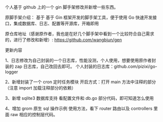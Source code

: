 个人基于 github 上的一个 gin 脚手架修改并新增一些东西。

原脚手架介绍：
基于 基于 Gin 框架开发的脚手架工具，便于使用 Go 快速开发接口，集成数据库、日志、配置等开源库，开箱即用

原仓库地址（感谢原作者，我也是在好几个脚手架中看到一个比较符合自己需求的，进行了修改和新增）:
https://github.com/wangbjun/gen

更新内容

1、日志修改为自己封装的一个日志库，性能没测，个人使用，想要使用原作者封装的 zap 日志库，自己改回去即可。
个人封装的日志库：github.com/pizixi/go-logger

2、新增封装了一个 cron 定时任务模块
开启方式：打开 main 方法中注释的部分（注意 import 加载注释部分的依赖）

3、新增 sqlite3 数据库支持
看配置文件和 db.go 部分代码，即可知道怎么使用

4、增加 grom 原生 sql 操作示例
使用方法，看下 router 路由以及 controllers 里面 raw 相应的控制层代码。
